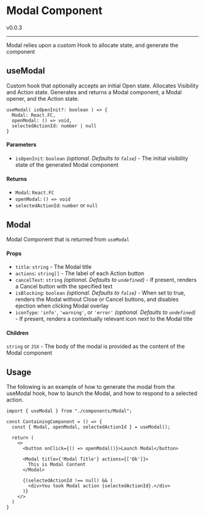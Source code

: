 # Modal Component

v0.0.3

***

Modal relies upon a custom Hook to allocate state, and generate the component

## useModal
Custom hook that optionally accepts an initial Open state.  Allocates Visibility and Action state.  Generates and returns a Modal component, a Modal opener, and the Action state.

```
useModal( isOpenInit?: boolean ) => {
  Modal: React.FC,
  openModal: () => void,
  selectedActionId: number | null
}
```
#### Parameters
- `isOpenInit`: `boolean` _(optional. Defaults to `false`)_ - The initial visibility state of the generated Modal component

#### Returns
- `Modal`: `React.FC`
- `openModal`: `() => void`
- `selectedActionId`: `number` or `null`


## Modal
Modal Component that is returned from `useModal`

#### Props
- `title`: `string` - The Modal title
- `actions`: `string[]` - The label of each Action button
- `cancelText`: `string` _(optional. Defaults to `undefined`)_ - If present, renders a Cancel button with the specified text
- `isBlocking`: `boolean` _(optional. Defaults to `false`)_ - When set to true, renders the Modal without Close or Cancel buttons, and disables ejection when clicking Modal overlay
- `iconType`: `'info'`, `'warning'`, or `'error'` _(optional. Defaults to `undefined`)_ - If present, renders a contextually relevant icon next to the Modal title

#### Children
`string` or `JSX` - The body of the modal is provided as the content of the Modal component

## Usage

The following is an example of how to generate the modal from the useModal hook, how to launch the Modal, and how to respond to a selected action.

```
import { useModal } from "./components/Modal";

const ContainingComponent = () => {
  const { Modal, openModal, selectedActionId } = useModal();

  return (
    <>
      <button onClick={() => openModal()}>Launch Modal</button>

      <Modal title={'Modal Title'} actions={['Ok']}>
        This is Modal Content
      </Modal>

      {(selectedActionId !== null) && (
        <div>You took Modal action {selectedActionId}.</div>
      )}
    </>
  )
}
```
